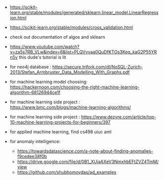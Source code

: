 - https://scikit-learn.org/stable/modules/generated/sklearn.linear_model.LinearRegression.html
- https://scikit-learn.org/stable/modules/cross_validation.html
- check out documentation of algos and sklearn 
- https://www.youtube.com/watch?v=za5s7RB_VLw&index=6&list=PLQVvvaa0QuDfKTOs3Keq_kaG2P55YRn5v this dude's tutorial is lit

- for neo4j database : https://secure.trifork.com/dl/NoSQL-Zurich-2013/Stefan_Armbruster_Data_Modelling_With_Graphs.pdf

- for machine learning model choosing: https://hackernoon.com/choosing-the-right-machine-learning-algorithm-68126944ce1f
- for machine learning side project : https://www.bmc.com/blogs/machine-learning-algorithms/
- for machine learning side project : https://www.dezyre.com/article/top-10-machine-learning-projects-for-beginners/397

- for applied machine learning, find cs498 uiuc aml 

- for anomaly intelligence:
	 - https://towardsdatascience.com/a-note-about-finding-anomalies-f9cedee38f0b
	 - https://drive.google.com/file/d/0B1_XUjaAXeV3NmxhbEFtZVZ4TmM/view
	 - https://github.com/shubhomoydas/ad_examples